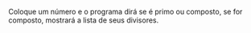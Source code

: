 Coloque um número e o programa dirá se é primo ou composto, se for composto, mostrará a lista de seus divisores.
